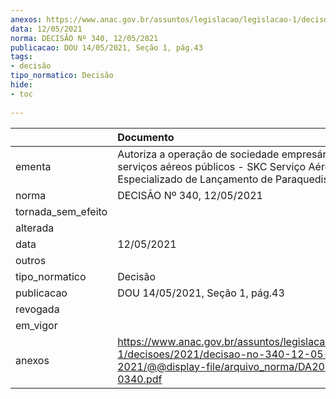 ```yaml
---
anexos: https://www.anac.gov.br/assuntos/legislacao/legislacao-1/decisoes/2021/decisao-no-340-12-05-2021/@@display-file/arquivo_norma/DA2021-0340.pdf
data: 12/05/2021
norma: DECISÃO Nº 340, 12/05/2021
publicacao: DOU 14/05/2021, Seção 1, pág.43
tags:
- decisão
tipo_normatico: Decisão
hide: 
- toc 
 
---
```


|                    | Documento                                                                                                                                      |
|:-------------------|:-----------------------------------------------------------------------------------------------------------------------------------------------|
| ementa             | Autoriza a operação de sociedade empresária de serviços aéreos públicos - SKC Serviço Aéreo Especializado de Lançamento de Paraquedistas Ltda. |
| norma              | DECISÃO Nº 340, 12/05/2021                                                                                                                     |
| tornada_sem_efeito |                                                                                                                                                |
| alterada           |                                                                                                                                                |
| data               | 12/05/2021                                                                                                                                     |
| outros             |                                                                                                                                                |
| tipo_normatico     | Decisão                                                                                                                                        |
| publicacao         | DOU 14/05/2021, Seção 1, pág.43                                                                                                                |
| revogada           |                                                                                                                                                |
| em_vigor           |                                                                                                                                                |
| anexos             | https://www.anac.gov.br/assuntos/legislacao/legislacao-1/decisoes/2021/decisao-no-340-12-05-2021/@@display-file/arquivo_norma/DA2021-0340.pdf  |